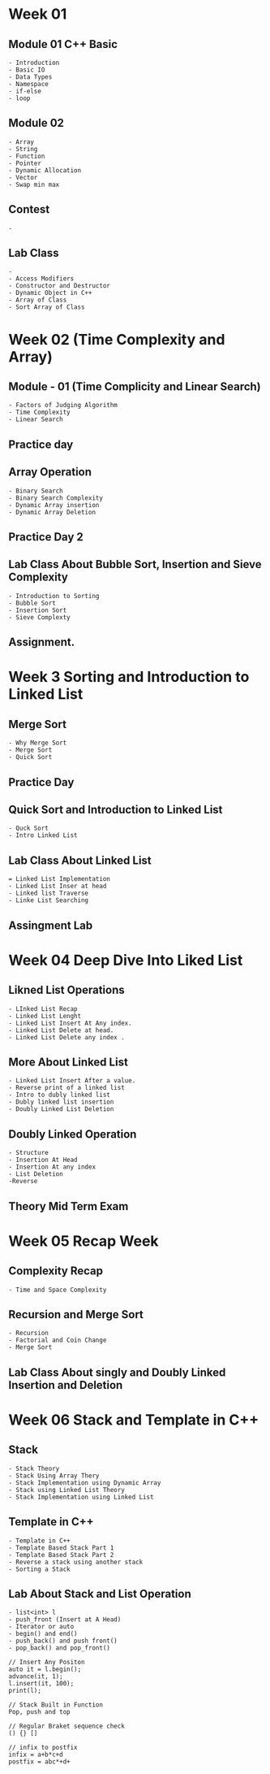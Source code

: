 # Week 01 
## Module 01 C++ Basic 
    - Introduction 
    - Basic IO 
    - Data Types 
    - Namespace 
    - if-else
    - loop 
## Module 02 
    - Array
    - String 
    - Function 
    - Pointer 
    - Dynamic Allocation 
    - Vector 
    - Swap min max 

## Contest 
    -

## Lab Class 
    -
    - Access Modifiers 
    - Constructor and Destructor 
    - Dynamic Object in C++
    - Array of Class 
    - Sort Array of Class 

# Week 02 (Time Complexity and Array)
## Module - 01 (Time Complicity and Linear Search)
    - Factors of Judging Algorithm 
    - Time Complexity 
    - Linear Search

## Practice day 

## Array Operation 
    - Binary Search 
    - Binary Search Complexity 
    - Dynamic Array insertion 
    - Dynamic Array Deletion 

## Practice Day 2 

## Lab Class About Bubble Sort, Insertion and Sieve Complexity 
    - Introduction to Sorting 
    - Bubble Sort 
    - Insertion Sort 
    - Sieve Complexty 

## Assignment. 

# Week 3 Sorting and Introduction to Linked List
## Merge Sort 
    - Why Merge Sort 
    - Merge Sort 
    - Quick Sort 

## Practice Day 
    

## Quick Sort and Introduction to Linked List
    - Quck Sort 
    - Intro Linked List 

## Lab Class About Linked List 
    = Linked List Implementation 
    - Linked List Inser at head 
    - Linked list Traverse 
    - Linke List Searching 

## Assingment Lab 

# Week 04 Deep Dive Into Liked List
## Likned List Operations 
    - LInked List Recap 
    - Linked List Lenght 
    - Linked List Insert At Any index. 
    - Linked List Delete at head.
    - Linked List Delete any index .

## More About Linked List 
    - Linked List Insert After a value. 
    - Reverse print of a linked list 
    - Intro to dubly linked list 
    - Dubly linked list insertion 
    - Doubly Linked List Deletion 

## Doubly Linked Operation 
    - Structure 
    - Insertion At Head 
    - Insertion At any index
    - List Deletion 
    -Reverse


## Theory Mid Term Exam 

# Week 05 Recap Week 

## Complexity Recap 
    - Time and Space Complexity 

## Recursion and Merge Sort 
    - Recursion 
    - Factorial and Coin Change 
    - Merge Sort 


## Lab Class About singly and Doubly Linked Insertion and Deletion 


# Week 06 Stack and Template in C++  
## Stack 
    - Stack Theory
    - Stack Using Array Thery 
    - Stack Implementation using Dynamic Array
    - Stack using Linked List Theory 
    - Stack Implementation using Linked List 

## Template in C++ 
    - Template in C++
    - Template Based Stack Part 1 
    - Template Based Stack Part 2
    - Reverse a stack using another stack 
    - Sorting a Stack 


## Lab About Stack and List Operation 
    - list<int> l 
    - push_front (Insert at A Head)
    - Iterator or auto 
    - begin() and end()
    - push_back() and push front()
    - pop_back() and pop_front()
    
    // Insert Any Positon 
    auto it = l.begin();
    advance(it, 1);
    l.insert(it, 100);
    print(l);

    // Stack Built in Function 
    Pop, push and top 

    // Regular Braket sequence check 
    () {} []

    // infix to postfix 
    infix = a+b*c+d
    postfix = abc*+d+
    









    



    
